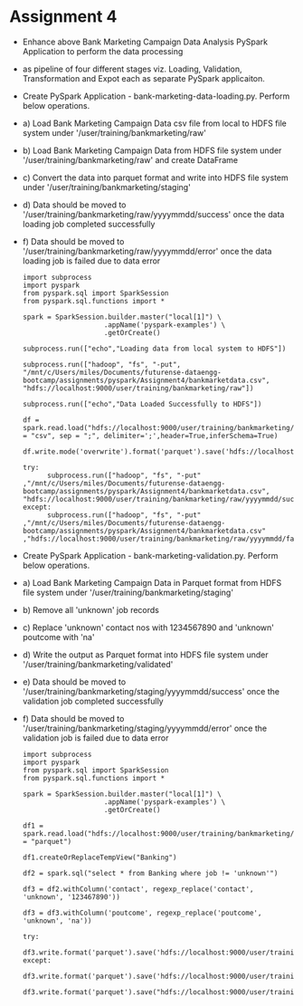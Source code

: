# Assignment 4

- Enhance above Bank Marketing Campaign Data Analysis PySpark Application to perform the data processing
- as pipeline of four different stages viz. Loading, Validation, Transformation and Expot each as separate PySpark applicaiton.

- Create PySpark Application - bank-marketing-data-loading.py. Perform below operations.

- 	a) Load Bank Marketing Campaign Data csv file from local to HDFS file system under '/user/training/bankmarketing/raw'
- 	b) Load Bank Marketing Campaign Data from HDFS file system under '/user/training/bankmarketing/raw' and create DataFrame
- 	c) Convert the data into parquet format and write into HDFS file system under '/user/training/bankmarketing/staging'
- 	d) Data should be moved to '/user/training/bankmarketing/raw/yyyymmdd/success' once the data loading job completed successfully
- 	f) Data should be moved to '/user/training/bankmarketing/raw/yyyymmdd/error' once the data loading job is failed due to data error
  
        import subprocess
        import pyspark
        from pyspark.sql import SparkSession
        from pyspark.sql.functions import *

        spark = SparkSession.builder.master("local[1]") \
                            .appName('pyspark-examples') \
                            .getOrCreate()

        subprocess.run(["echo","Loading data from local system to HDFS"])

        subprocess.run(["hadoop", "fs", "-put",  "/mnt/c/Users/miles/Documents/futurense-dataengg-bootcamp/assignments/pyspark/Assignment4/bankmarketdata.csv", "hdfs://localhost:9000/user/training/bankmarketing/raw"])

        subprocess.run(["echo","Data Loaded Successfully to HDFS"])

        df = spark.read.load("hdfs://localhost:9000/user/training/bankmarketing/raw/bankmarketdata.csv",format = "csv", sep = ";", delimiter=';',header=True,inferSchema=True)

        df.write.mode('overwrite').format('parquet').save('hdfs://localhost:9000/user/training/bankmarketing/staging')

        try:
              subprocess.run(["hadoop", "fs", "-put" ,"/mnt/c/Users/miles/Documents/futurense-dataengg-bootcamp/assignments/pyspark/Assignment4/bankmarketdata.csv", "hdfs://localhost:9000/user/training/bankmarketing/raw/yyyymmdd/success"])
        except:
              subprocess.run(["hadoop", "fs", "-put" ,"/mnt/c/Users/miles/Documents/futurense-dataengg-bootcamp/assignments/pyspark/Assignment4/bankmarketdata.csv" ,"hdfs://localhost:9000/user/training/bankmarketing/raw/yyyymmdd/failure"])


- 	Create PySpark Application - bank-marketing-validation.py. Perform below operations.
- 	a) Load Bank Marketing Campaign Data in Parquet format from HDFS file system under '/user/training/bankmarketing/staging'
- 	b) Remove all 'unknown' job records 
- 	c) Replace 'unknown' contact nos with 1234567890 and 'unknown' poutcome with 'na'
- 	d) Write the output as Parquet format into HDFS file system under '/user/training/bankmarketing/validated'
- 	e) Data should be moved to '/user/training/bankmarketing/staging/yyyymmdd/success' once the validation job completed successfully
- 	f) Data should be moved to '/user/training/bankmarketing/staging/yyyymmdd/error' once the validation job is failed due to data error


        import subprocess
        import pyspark
        from pyspark.sql import SparkSession
        from pyspark.sql.functions import *
        
        spark = SparkSession.builder.master("local[1]") \
                            .appName('pyspark-examples') \
                            .getOrCreate()
        
        df1 = spark.read.load("hdfs://localhost:9000/user/training/bankmarketing/staging",format = "parquet")

        df1.createOrReplaceTempView("Banking")
        
        df2 = spark.sql("select * from Banking where job != 'unknown'")
        
        df3 = df2.withColumn('contact', regexp_replace('contact', 'unknown', '123467890'))

        df3 = df3.withColumn('poutcome', regexp_replace('poutcome', 'unknown', 'na'))
        
        try:
          df3.write.format('parquet').save('hdfs://localhost:9000/user/training/bankmarketing/staging/yyyymmdd/success')
        except:
          df3.write.format('parquet').save('hdfs://localhost:9000/user/training/bankmarketing/staging/yyyymmdd/failure')
          
        df3.write.format('parquet').save("hdfs://localhost:9000/user/training/bankmarketing/validated")
        
        
